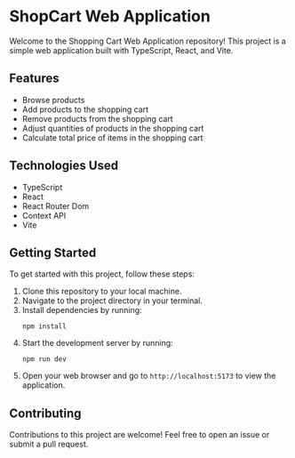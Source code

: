 # ShopCart Web Application

Welcome to the Shopping Cart Web Application repository! This project is a simple web application built with TypeScript, React, and Vite.

## Features

- Browse products
- Add products to the shopping cart
- Remove products from the shopping cart
- Adjust quantities of products in the shopping cart
- Calculate total price of items in the shopping cart

## Technologies Used

- TypeScript
- React
- React Router Dom
- Context API
- Vite

## Getting Started

To get started with this project, follow these steps:

1. Clone this repository to your local machine.
2. Navigate to the project directory in your terminal.
3. Install dependencies by running:
   ```
   npm install
   ```
4. Start the development server by running:
   ```
   npm run dev
   ```
5. Open your web browser and go to `http://localhost:5173` to view the application.

## Contributing

Contributions to this project are welcome! Feel free to open an issue or submit a pull request.